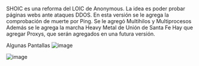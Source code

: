 SHOIC es una reforma del LOIC de Anonymous.
La idea es poder probar páginas webs ante ataques DDOS.
En esta versión se le agrega la comprobación de muerte por Ping. Se le agregó Multihilos y Multiprocesos
Además se le agrega la marcha Heavy Metal de Unión de Santa Fe
Hay que agregar Proxys, que serán agregados en una futura versión.

Algunas Pantallas
![image](https://github.com/user-attachments/assets/951c939f-b027-4c2d-80dd-260581f67d98)

![image](https://github.com/user-attachments/assets/f29449db-7405-4b86-b2df-a9040e9c1a95)


